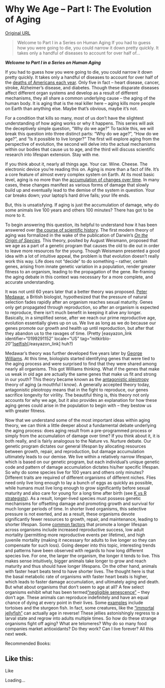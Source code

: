 # Why We Age – Part I: The Evolution of Aging

[Original URL](http://mitchkirby.com/2015/05/19/why-we-age/)

> Welcome to Part I in a Series on Human Aging If you had to guess how you were going to die, you could narrow it down pretty quickly. It takes only a handful of diseases to account for over half of...

[](https://www.facebook.com/mitchkirbyblog "Follow on Facebook")[](https://twitter.com/Mitch_Kirby89 "Follow Me On Twitter") **_Welcome to Part I in a Series on Human Aging_**

<span>If you had to guess how you were going to die, you could narrow it down pretty quickly. It takes only a handful of diseases to account for over half of the <a href="http://www.cdc.gov/nchs/data/nvsr/nvsr64/nvsr64_02.pdf">deaths of Americans each year</a>. Only five in fact – heart disease, cancer, stroke, Alzheimer’s disease, and diabetes. Though these disparate diseases affect different organ systems and develop as a result of different mechanisms, they all share a common underlying cause – the aging of the human body. It is aging that is the real killer here – aging kills more people on Earth than anything else. Maybe that’s obvious, maybe it’s not. </span>

<span>For a condition that kills so many, most of us don’t have the slightest understanding of how aging works or why it happens. This series will ask the deceptively simple question, “Why do we age?” To tackle this, we will break this question into three distinct parts: “Why do we age?”, “How do we age?”, and “Is it possible to live longer?” The first will explore aging from the perspective of evolution, the second will delve into the actual mechanisms within our bodies that cause us to age, and the third will discuss scientific research into lifespan extension. Stay with me.</span>

<span>If you think about it, nearly all things age. Your car. Wine. Cheese. The electronic device you’re reading this on. Aging is more than a fact of life. It’s a core feature of almost every complex system on Earth. At its most basic level, aging is no more than the <a href="http://en.wikipedia.org/wiki/Ageing">accumulation of changes over time</a>. In many cases, these changes manifest as various forms of damage that slowly build up and eventually lead to the demise of the system in question. Your car breaks down; your laptop’s hard drive fails; your life ends. </span>

<span>But, this is unsatisfying. If aging is just the accumulation of damage, why do some animals live 100 years and others 100 minutes? There has got to be more to it.</span>

<span>To begin answering this question, its helpful to understand how it has been answered over <a href="http://en.wikipedia.org/wiki/Evolution_of_ageing">the course of scientific history</a>. The first modern theory of aging was formalized in the wake of the publication of Darwin’s <em><a href="http://www.amazon.com/gp/product/0451529065/ref=as_li_qf_sp_asin_il_tl?ie=UTF8&amp;camp=1789&amp;creative=9325&amp;creativeASIN=0451529065&amp;linkCode=as2&amp;tag=mitkirblo-20&amp;linkId=RZTFXGLCOH6DAK2S">On the Origin of Species</a>. </em>This theory, posited by August Weismann, proposed that we age as a part of a genetic program that causes the old to die out in order to leave more resources for the young. Though Weismann presented a good idea with a lot of intuitive appeal, the problem is that evolution doesn’t really work this way. Life does not “decide” to do something – rather, certain genes, arising from innate genetic variation in a population, render greater fitness to an organism, leading to the propagation of the gene. Re-framing the aging debate in this context was necessary for a more complete, and accurate understanding.</span>

<span>It was not until 60 years later that a better theory was proposed. <a href="http://en.wikipedia.org/wiki/Peter_Medawar">Peter Medawar</a>, a British biologist, hypothesized that the pressure of natural selection fades rapidly after an organism reaches sexual maturity. Genes only get propagated through reproduction, so after an organism is expected to reproduce, there isn’t much benefit in keeping it alive any longer. Basically, in a simplified sense, after we reach our prime reproductive age, evolution essentially gives up on us. We live as long as we do because our genes promote our growth and health up until reproduction, but after that they abandon us to the ravages of time. (Pretty [easyazon_link identifier=”0199291152″ locale=”US” tag=”mitkirblo-20″]<a href="http://www.amazon.com/gp/product/0199291152/ref=as_li_tl?ie=UTF8&amp;camp=1789&amp;creative=9325&amp;creativeASIN=0199291152&amp;linkCode=as2&amp;tag=mitkirblo-20&amp;linkId=HY45742RRENBDE4B">selfish</a>[/easyazon_link] huh?) </span>

<span>Medawar’s theory was further developed five years later by <a href="http://en.wikipedia.org/wiki/George_C._Williams">George Williams</a>. At this time, biologists started identifying genes that were tied to the aging process and were surprised to find that they were shared among nearly all organisms. This got Williams thinking. What if the genes that make us weak in old age are actually the same genes that make us fit and strong in our youth? This theory became known as the <a href="http://en.wikipedia.org/wiki/Pleiotropy">antagonistic pleiotropy</a> theory of aging (a mouthful I know). A generally accepted theory today, antagonistic pleiotropy means that in the fight to reproduce, our genes sacrifice longevity for virility. The beautiful thing is, this theory not only accounts for why we age, but it also provides an explanation for how these aging genes could arise in the population to begin with – they bestow us with greater fitness. </span>

<span>
  <span>Now that we understand some of the most important ideas within aging theory, we can think a little deeper about a fundamental debate underlying</span>
</span>

<span>
  <span> the aging process: does aging result from a pre-programmed process or simply from the accumulation of damage over time? If you think about it, it is both really, and is fairly analogous to the Nature vs. Nurture debate. Our genetic program dictates our general lifespan by allocating resources between growth, repair, and reproduction, but damage accumulation ultimately leads to our demise. We live within a relatively narrow lifespan, which is based on our genetic program, but each individual’s unique genetic code and pattern of damage accumulation dictates his/her specific lifespan. </span>
</span>

<span>
  <span>So why do some species live for 100 years and others only minutes? Different traits are required of different organisms of different niches. Flies need only live long enough to lay a bunch of eggs as quickly as possible, while humans must live long enough to grow significantly before sexual maturity and also care for young for a long time after birth (see <a href="http://en.wikipedia.org/wiki/R/K_selection_theory">K vs R strategists</a>). As a result, longer-lived species must possess genetic mechanisms for offsetting damage and promoting growth and survival for much longer periods of time. In shorter lived organisms, this selective pressure is not exerted, and as a result, these organisms devote significantly fewer resources to growth, repair, and maintenance, leading to shorter lifespan. Some <a href="http://www.nature.com/scitable/knowledge/library/the-evolution-of-aging-23651151">common factors</a> that promote a longer lifespan across organisms include increased reproductive success, low adult mortality (permitting more reproductive events per lifetime), and high juvenile mortality (making it necessary for adults to live longer so they can  compensate for such loss). </span>
</span>

<span>
  <span>Going deeper into this topic, interesting trends and patterns have been observed with regards to how long different species live. For one, the larger the organism, the longer it tends to live. This makes sense intuitively, bigger animals take longer to grow and reach maturity and thus should have longer lifespans.  On the other hand, animals with faster heart beats tend to have shorter lives. The thought here is that the basal metabolic rate of organisms with faster heart beats is higher, which leads to faster damage accumulation, and ultimately aging and death.</span>
</span>

<span>
  <span>But what about organisms that don’t seem to age at all? A few select organisms exhibit what has been termed<a href="http://en.wikipedia.org/wiki/Negligible_senescence">“negligible senescence”</a> – they don’t age. These animals can reproduce indefinitely and have an equal chance of dying at every point in their lives. Some <a href="http://en.wikipedia.org/wiki/Negligible_senescence#In_vertebrates">examples</a> include tortoises and the sturgeon fish. In fact, some creatures, like the <a href="http://en.wikipedia.org/wiki/Turritopsis_dohrnii">“immortal jellyfish”</a> can actually age in reverse! These jellies astonishingly regress to a larval state and regrow into adults multiple times.</span>
</span>

<span>
  <span>So how do these strange organisms fight off aging? What are telomeres? Why do so many food companies market antioxidants? Do they work? Can I live forever? All this next week.</span>
</span>

Recommended Books:

## Like this:

<span class="button">
  <span>Like</span>
</span>

 

<span class="loading">Loading…</span>

[]()
